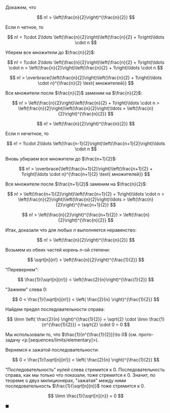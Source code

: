 Докажем, что

$$ n! > \left(\frac{n}{2}\right)^{\frac{n}{2}} $$

Если $n$ четное, то

$$ n! = 1\cdot 2\ldots \left(\frac{n}{2}\right)\left(\frac{n}{2} + 1\right)\ldots \cdot n $$

Уберем все множители до $\frac{n}{2}$:

$$ n! = 1\cdot 2\ldots \left(\frac{n}{2}\right)\left(\frac{n}{2} + 1\right)\ldots \cdot n > \left(\frac{n}{2}\right)\left(\frac{n}{2} + 1\right)\ldots \cdot n $$

$$ n! > \overbrace{\left(\frac{n}{2}\right)\left(\frac{n}{2} + 1\right)\ldots \cdot n}^{\frac{n}{2} \text{ множителей}} $$

Все множители после $\frac{n}{2}$ заменим на $\frac{n}{2}$:

$$ n! > \left(\frac{n}{2}\right)\left(\frac{n}{2} + 1\right)\ldots \cdot n > \left(\frac{n}{2}\right)\left(\frac{n}{2}\right)\ldots = \left(\frac{n}{2}\right)^{\frac{n}{2}} $$

$$ n! > \left(\frac{n}{2}\right)^{\frac{n}{2}} $$

Если $n$ нечетное, то

$$ n! = 1\cdot 2\ldots \left(\frac{n-1}{2}\right)\left(\frac{n+1}{2}\right)\ldots \cdot n $$

Вновь убираем все множители до $\frac{n+1}{2}$:

$$ n! > \overbrace{\left(\frac{n+1}{2}\right)\left(\frac{n+1}{2} + 1\right)\ldots \cdot n}^{\frac{n+1}{2} \text{ множителей}} $$

Все множители после $\frac{n+1}{2}$ заменим на $\frac{n}{2}$:

$$ n! > \left(\frac{n+1}{2}\right)\left(\frac{n+1}{2} + 1\right)\ldots \cdot n > \left(\frac{n}{2}\right)\left(\frac{n}{2}\right)\ldots > \left(\frac{n}{2}\right)^{\frac{n+1}{2}} $$

$$ n! > \left(\frac{n}{2}\right)^{\frac{n+1}{2}} > \left(\frac{n}{2}\right)^{\frac{n}{2}} $$

Итак, доказали что для любых $n$ выполняется неравенство:

$$ n! > \left(\frac{n}{2}\right)^{\frac{n}{2}} $$

Возьмем из обеих частей корень $n$-ой степени:

$$ \sqrt[n]{n!} > \left(\frac{n}{2}\right)^{\frac{1}{2}} $$

"Перевернем":

$$ \frac{1}{\sqrt[n]{n!}} < \left(\frac{2}{n}\right)^{\frac{1}{2}} $$

"Зажмем" слева $0$:

$$ 0 < \frac{1}{\sqrt[n]{n!}} < \left( \frac{2}{n} \right)^{\frac{1}{2}} $$

Найдем предел последовательности справа:

$$ \limn \left( \frac{2}{n} \right)^{\frac{1}{2}} = \sqrt{2} \cdot \limn \frac{1}{n^{\frac{1}{2}}} = \sqrt{2} \cdot 0 = 0 $$

Мы использовали то, что $\frac{1}{n^{\frac{1}{2}}}\to 0$ (см. прото-задачу <p:[sequences/limits/elementary]>).

Вернемся к зажатой последовательности:

$$ 0 < \frac{1}{\sqrt[n]{n!}} < \left( \frac{2}{n} \right)^{\frac{1}{2}} $$

"Последовательность" нулей слева стремится к $0$. Последовательность справа, как мы только что показали, тоже стремится к $0$. Значит, по теореме о двух милиционерах, "зажатая" между ними последовательность
$\frac{1}{\sqrt[n]{n}}$ тоже стремится к $0$.

$$ \limn \frac{1}{\sqrt[n]{n}} = 0 $$

$\blacksquare$